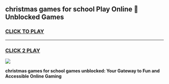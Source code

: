 
## christmas games for school Play Online 👋 Unblocked Games
<h3>
<a href="https://news.freeplayer.one?title=christmas_games_for_school&ref=17GH">CLICK TO PLAY</a></h3>
<hr>

<h3>
<a href="https://news.freeplayer.one?title=christmas_games_for_school&ref=17GH">CLICK 2 PLAY</a>
  
</h3>

<a href="https://news.freeplayer.one?title=christmas_games_for_school&ref=17GH/"><img src="https://clearcache.store/games.png"></a>


**christmas games for school games unblocked: Your Gateway to Fun and Accessible Online Gaming**
